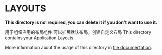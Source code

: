 # LAYOUTS

**This directory is not required, you can delete it if you don't want to use it.**


用于组织应用的布局组件
可以扩展默认布局，创建自定义布局
This directory contains your Application Layouts.

More information about the usage of this directory in [the documentation](https://nuxtjs.org/guide/views#layouts).
